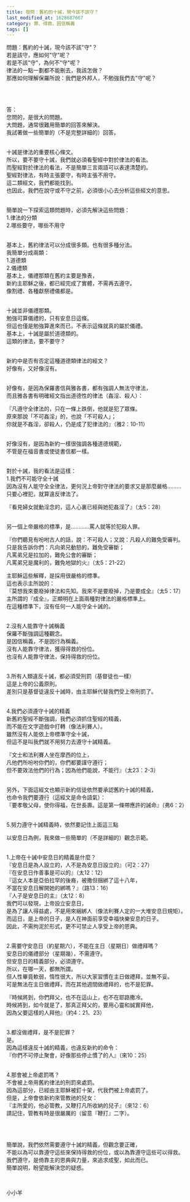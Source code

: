 ```yaml
---
title: 發問：舊約的十誡，現今該不該守？
last_modified_at: 1628687667
category: 罪、得救、因信稱義
tags: []
---
```


<p>問題：舊約的十誡，現今該不該"守"？<br>
若是該守，應如何"守"呢？<br>
若是不該"守"，為何不"守"呢？<br>
律法的一點一劃都不能刪去，我該怎做？<br>
那應如何理解保羅所說：我們是外邦人，不勉強我們去"守"呢？</p>

<p>&nbsp;</p>

<p><br>
答：<br>
您問的，是很大的問題。<br>
大問題，通常很難用簡單的回答來解決。<br>
我試著做一些簡單的（不是完整詳細的）回答。</p>

<p><br>
十誡是律法的重要核心條文。<br>
所以，要不要守十誡，我們就必須看聖經中對於律法的看法。<br>
而聖經對於律法的看法，不是簡單三言兩語可以表達清楚的。<br>
聖經對律法，有時主張要守，有時主張不用守。<br>
這二類經文，我們都能找到。<br>
也因此，我們在說守或不守之前，必須很小心去分析這些經文的意思。</p>

<p><br>
簡單說一下探索這類問題時，必須先解決這些問題：<br>
1.律法的分類<br>
2.哪些要守，哪些不用守</p>

<p><br>
基本上，舊約律法可以分成很多類。也有很多種分法。<br>
我簡單分成兩類：<br>
1.道德類<br>
2.儀禮類<br>
基本上，儀禮那類在舊約主要是豫表，<br>
新約主耶穌之後，都已經完成了實體，不需再去遵守。<br>
像割禮、各種獻祭禮儀都是。</p>

<p><br>
十誡並非儀禮那類。<br>
勉強可算儀禮的，只有安息日這條。<br>
但這也僅是勉強算進來而已，不表示這條就真的屬於儀禮。<br>
基本上，十誡是屬於道德類的。<br>
這類的律法，要不要守？</p>

<p><br>
新約中是否有否定這種道德類律法的經文？<br>
好像有，又好像沒有。</p>

<p><br>
好像有，是因為保羅書信與雅各書，都有強調人無法守律法，<br>
而且雅各書有明確經文指出道德性的律法（姦淫、殺人）：</p>

<p>『凡遵守全律法的，只在一條上跌倒，他就是犯了眾條。<br>
原來那說「不可姦淫」的，也說「不可殺人」；<br>
你就是不姦淫，卻殺人，仍是成了犯律法的』（雅2：10-11）</p>

<p><br>
好像沒有，是因為新約一樣很強調各種道德規範，<br>
不管是在福音書或使徒書信都一樣。</p>

<p><br>
對於十誡，我的看法是這樣：<br>
1.我們不可能守全十誡<br>
因為沒有人能守全全律法，更何況上帝對守律法的要求又是那麼嚴格………<br>
只要心裡犯，就算違反律法了。</p>

<p>『看見婦女就動淫念的，這人心裏已經與她犯姦淫了』（太5：28）</p>

<p><br>
另一個上帝嚴格的標準，是…………罵人就等於犯殺人罪。</p>

<p>『你們聽見有吩咐古人的話，說：不可殺人；又說：凡殺人的難免受審判。<br>
只是我告訴你們：凡向弟兄動怒的，難免受審斷；<br>
凡罵弟兄是拉加的，難免公會的審斷；<br>
凡罵弟兄是魔利的，難免地獄的火』（太5：21-22）</p>

<p>主耶穌這些解釋，是採用很嚴格的標準。<br>
這也表示主所說的：<br>
『莫想我來要廢掉律法和先知。我來不是要廢掉，乃是要成全』（太5：17）<br>
主所謂的『成全』，正顯明在上面兩種對律法的嚴格標準上。<br>
在這種標準下，沒有任何一人能守全十誡的。</p>

<p><br>
2.沒有人能靠守十誡稱義<br>
保羅不斷強調這種觀念。<br>
是因信稱義，不是因行為稱義。<br>
沒有人能靠守律法，獲得得救的份位。<br>
也沒有人能靠守律法，保持得救的份位。</p>

<p><br>
3.所有人類違反十誡，都必須受刑罰（基督徒也一樣）<br>
這是上帝的公義原則。<br>
差別只是基督徒違反十誡時，由主耶穌代替我們受上帝刑罰了。</p>

<p><br>
4.我們必須遵守十誡的精義<br>
新舊約聖經不斷強調，我們必須抓住聖經的精義，<br>
而不能在文字遊戲中打轉（像法利賽人）。<br>
雖然沒有人能依上帝標準守全十誡，<br>
但這不是叫我們就不用努力去遵守十誡精義。</p>

<p>『文士和法利賽人坐在摩西的位上，<br>
凡他們所吩咐你們的，你們都要謹守遵行；<br>
但不要效法他們的行為；因為他們能說，不能行』（太23：2-3）</p>

<p><br>
另外，下面這經文也顯示新約信徒依然要承認舊約十誡的精義，<br>
也命令我們要遵行（這經文是命令語氣）：<br>
『要孝敬父母，使你得福，在世長壽。這是第一條帶應許的誡命』（弗6：2）</p>

<p><br>
5.努力遵守十誡精義時，依然要記住上面這三點</p>

<p>以安息日為例，我來做一些簡單的（不是詳細的）觀念示範。</p>

<p><br>
1.上帝在十誡中安息日的精義是什麼？<br>
『安息日是為人設立的，人不是為安息日設立的』（可2：27）<br>
『在安息日作善事是可以的』（太12：12）<br>
『這女人本是亞伯拉罕的後裔，被撒但捆綁了這十八年，<br>
不當在安息日解開她的綁嗎？』（路13：16）<br>
『人子是安息日的主』（太12：8）<br>
我們可以發現，上帝設立安息日，<br>
是為了讓人得益處，不是用來綑綁人（像法利賽人定的一大堆安息日規矩）。<br>
而這日，是上帝的日子，是人在神面前享受幸福快樂安息的日子。<br>
因此，不需拘泥於形式，更不可禁止人享受上帝的恩典。</p>

<p><br>
2.需要守安息日（約星期六），不能在主日（星期日）做禮拜嗎？<br>
安息日的儀禮部分（星期幾），不需遵守。<br>
但安息日的精義部分，必須遵守。<br>
所以，在哪一天，都無所謂。<br>
但人性畢竟軟弱，惰性很大，所以大家習慣在主日做禮拜，並無不妥。<br>
可是無法在主日做禮拜，而在其他週間做禮拜的，也不是犯罪。</p>

<p>『時候將到，你們拜父，也不在這山上，也不在耶路撒冷。<br>
時候將到，如今就是了，那真正拜父的，要用心靈和誠實拜他，<br>
因為父要這樣的人拜他』（約4：21、23）</p>

<p><br>
3.都沒做禮拜，是不是犯罪？<br>
是。<br>
因為這樣違反十誡的精義，也違反新約的命令：<br>
『你們不可停止聚會，好像那些停止慣了的人』（來10：25）</p>

<p><br>
4.那會被上帝處罰嗎？<br>
不會被上帝用舊約律法的刑罰來處罰。<br>
因為這部分，已經由主耶穌被釘十架，代我們被上帝處罰了。<br>
但是，上帝會依新約來管教祂的兒女：<br>
『主所愛的，他必管教，又鞭打凡所收納的兒子』（來12：6）<br>
請記住，管教有時是很嚴厲的（留意『鞭打』二字）。</p>

<p>&nbsp;</p>

<p><br>
簡單說，我們依然需要遵守十誡的精義，但觀念要正確，<br>
不能以為可以靠遵守這些來保持得救的份位，或以為靠遵守這些可以得救。<br>
我們遵守，是倚靠主的恩典與力量，來追求成聖，如此而已。<br>
簡單說明，盼望能解決您的疑惑。</p>

<p>&nbsp;</p>

<p>小小羊</p>

<p>&nbsp;</p>

<p>&nbsp;</p>

